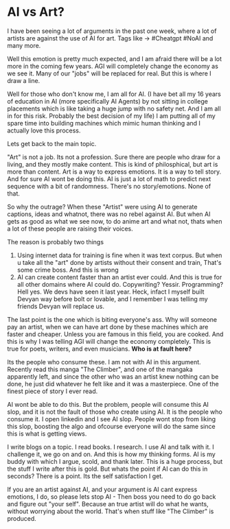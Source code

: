# AI vs Art?


I have been seeing a lot of arguments in the past one week, where a lot of artists are against the use of AI for art. Tags like -> #Cheatgpt #NoAI and many more.

Well this emotion is pretty much expected, and I am afraid there will be a lot more in the coming few years. AGI will completely change the economy as we see it. Many of our "jobs" will be replaced for real. But this is where I draw a line. 

Well for those who don't know me,  I am all for AI. (I have bet all my 16 years of education in AI (more specifically AI Agents) by not sitting in college placements which is like taking a huge jump with no safety net. And I am all in for this risk. Probably the best decision of my life)
I am putting all of my spare time into building machines which mimic human thinking and I actually love this process.

Lets get back to the main topic.

"Art" is not a job. Its not a profession. Sure there are people who draw for a living, and they mostly make content. This is kind of philosphical, but art is more than content. Art is a way to express emotions. It is a way to tell story. And for sure AI wont be doing this. AI is just a lot of math to predict next sequence with a bit of randomness. There's no story/emotions. None of that. 

So why the outrage? When these "Artist" were using AI to generate captions, ideas and whatnot, there was no rebel against AI. But when AI gets as good as what we see now, to do anime art and what not, thats when a lot of these people are raising their voices. 

The reason is probably two things
1. Using internet data for training is fine when it was text corpus. But when u take all the "art" done by artists without their consent and train, That's some crime boss. And this is wrong
2. AI can create content faster than an artist ever could. And this is true for all other domains where AI could do. Copywriting? Yessir. Programming? Hell yes. We devs have seen it last year. Heck, infact I myself built Devyan way before bolt or lovable, and I remember I was telling my friends Devyan will replace us.

The last point is the one which is biting everyone's ass. Why will someone pay an artist, when we can have art done by these machines which are faster and cheaper. 
Unless you are famous in this field, you are cooked. And this is why I was telling AGI will change the economy completely. This is true for poets, writers, and even musicians. **Who is at fault here?**

Its the people who consume these. I am not with AI in this argument. Recently read this manga "The Climber", and one of the mangaka apparently left, and since the other who was an artist knew nothing can be done, he just did whatever he felt like and it was a masterpiece. One of the finest piece of story I ever read. 

AI wont be able to do this. But the problem, people will consume this AI slop, and it is not the fault of those who create using AI. It is the people who consume it. I open linkedin and I see AI slop. People wont stop from liking this slop, boosting the algo and ofcourse everyone will do the same since this is what is getting views. 

I write blogs on a topic. I read books. I research. I use AI and talk with it. I challenge it, we go on and on. And this is how my thinking forms. AI is my buddy with which I argue, scold, and thank later. This is a huge process, but the stuff I write after this is gold. But whats the point if AI can do this in seconds? There is a point. Its the self satisfaction I get.

If you are an artist against AI, and your argument is AI cant express emotions, I do, so please lets stop AI - Then boss you need to do go back and figure out "your self". Because an true artist will do what he wants, without worrying about the world. That's when stuff like "The Climber" is produced. 